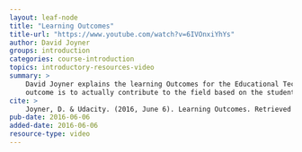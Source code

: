 ```yaml
---
layout: leaf-node
title: "Learning Outcomes"
title-url: "https://www.youtube.com/watch?v=6IVOnxiYhYs"
author: David Joyner
groups: introduction
categories: course-introduction
topics: introductory-resources-video
summary: >
    David Joyner explains the learning Outcomes for the Educational Technology course.  The learning
    outcome is to actually contribute to the field based on the student interest.
cite: >
    Joyner, D. & Udacity. (2016, June 6). Learning Outcomes. Retrieved from https://www.youtube.com/watch?v=6IVOnxiYhYs
pub-date: 2016-06-06
added-date: 2016-06-06
resource-type: video
---
```

